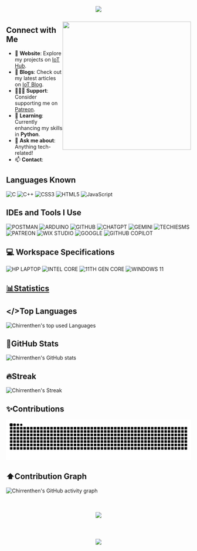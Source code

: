 <h1 align="center">
                 <img src="https://readme-typing-svg.herokuapp.com?font=Bebas+Neue&size=30&duration=3000&pause=1000&color=0096FFDC&width=430&lines=Hi+There+%F0%9F%91%8B%F0%9F%8F%BB;I'm+Chirrenthen+!" />
</h1>
<img align="right" width="350" height="350" src="https://media2.giphy.com/media/v1.Y2lkPTc5MGI3NjExMnR3ZXp0M25sdG1xa3U3ODkzNWFkeDRveTRnOTRha2FrbnA3Zzl0cSZlcD12MV9pbnRlcm5hbF9naWZfYnlfaWQmY3Q9cw/fYwNePiilaTQYevESX/giphy.webp">

## Connect with Me

- 🔭 **Website**: Explore my projects on [IoT Hub](https://chirrenthen13.wixsite.com/iothub).  
- 📝 **Blogs**: Check out my latest articles on [IoT Blog](https://chirrenthen13.wixsite.com/iothub/blog).  
- 🧑🏻‍💻 **Support**: Consider supporting me on [Patreon](https://www.patreon.com/Chirrenthen).  
- 🌱 **Learning**: Currently enhancing my skills in **Python**.  
- 💬 **Ask me about**: Anything tech-related!  
- 📫 **Contact**:
  

## Languages Known
![C](https://img.shields.io/badge/c-87CEEB.svg?style=for-the-badge&logo=c&logoColor=white) ![C++](https://img.shields.io/badge/c++-87CEEB.svg?style=for-the-badge&logo=c%2B%2B&logoColor=white) ![CSS3](https://img.shields.io/badge/css3-%231572B6.svg?style=for-the-badge&logo=css3&logoColor=white) ![HTML5](https://img.shields.io/badge/html5-%23E34F26.svg?style=for-the-badge&logo=html5&logoColor=white) ![JavaScript](https://img.shields.io/badge/javascript-%23323330.svg?style=for-the-badge&logo=javascript&logoColor=%23F7DF1E)

## IDEs and Tools I Use
![POSTMAN](https://img.shields.io/badge/Postman-FF6C37?style=for-the-badge&logo=postman&logoColor=white) ![ARDUINO](https://img.shields.io/badge/-Arduino-00979D?style=for-the-badge&logo=Arduino&logoColor=white) ![GITHUB](https://img.shields.io/badge/github-%23121011.svg?style=for-the-badge&logo=github&logoColor=white) ![CHATGPT](https://img.shields.io/badge/Chatgpt-9FE2BF?style=for-the-badge&logo=openai&logoColor=white) ![GEMINI](https://img.shields.io/badge/Gemini-ADD8E6?style=for-the-badge&logo=googlegemini&logoColor=white) ![TECHIESMS](https://img.shields.io/badge/Techiesms-87CEEB?style=for-the-badge&logo=data:image/png;base64,iVBORw0KGgoAAAANSUhEUgAAABwAAAAcCAMAAABF0y+mAAAATlBMVEVHcExHwfFGwfBHwfBGwfFJwvFGwfFHwfFGwfBGwfFGwfFGwfBGwfFGwfBGwfA2vvDj9f3I6vqM1fVGwfD///9GwfC65flVxfJhyfJlyvJ+lgCRAAAAFnRSTlMAPadLlgq3Hnzbb/9UxvX/////Yf/OoY9A7wAAALBJREFUeAHN0FkOwyAQA9CwlSSGTHba+1+0hCoMWfpb1X/oCXnk6l8ipPiOSqvD2zw4srKl1E2LIq6pTUaProUyjB18RqsjNh5EO2pbdtYAqB/GhNPxHJtwngdKaA2bW9B+cA0BgINXGSU2pH6OWWlDyGISfUQtqvNBiJ3PcDlI6L2TAP7JnQn714hTp/I7RqZ8La+74RBxjDiZaycoBKLbTs5tZ4GLK7cVJVre9ud5A5Q1DuFS5b60AAAAAElFTkSuQmCC&logoColor=white) ![PATREON](https://img.shields.io/badge/Patreon-000000?style=for-the-badge&logo=patreon&logoColor=white) ![WIX STUDIO](https://img.shields.io/badge/Wix%20Studio-4682B4?style=for-the-badge&logo=wix&logoColor=white) ![GOOGLE](https://img.shields.io/badge/Google-40E0D0?style=for-the-badge&logo=google&logoColor=white) 
![GITHUB COPILOT](https://img.shields.io/badge/GitHub%20Copilot-000000?style=for-the-badge&logo=githubcopilot&logoColor=white) 

## 💻 Workspace Specifications
![HP LAPTOP](https://img.shields.io/badge/HP%20Laptop%2014s-0096FF?style=for-the-badge&logo=hp&logoColor=white) ![INTEL CORE](https://img.shields.io/badge/INTEL-CORE%20i5-89CFF0?style=for-the-badge&logo=intel&logoColor=white) ![11TH GEN CORE](https://img.shields.io/badge/11th%20Gen%20CORE-CCCCFF?style=for-the-badge&logo=intel&logoColor=white) ![WINDOWS 11](https://img.shields.io/badge/Windows%2011-6F8FAF?style=for-the-badge&logo=&logoColor=white)

## <u>📊Statistics </u>

## </>Top Languages
![Chirrenthen's top used Languages](https://github-readme-stats.vercel.app/api/top-langs/?username=chirrenthen&layout=compact)

## 📶GitHub Stats
![Chirrenthen's GitHub stats](https://github-readme-stats.vercel.app/api?username=Chirrenthen&show_icons=true&include_all_commits=true&theme=gradient&hide_border=false)

## 🔥Streak
![Chirrenthen's Streak](https://github-readme-streak-stats.herokuapp.com/?user=chirrenthen&theme=light&hide_border=false)

## ✨Contributions
![Chirrenthen's Contributions](https://github.com/Chirrenthen/Chirrenthen/blob/output/github-contribution-grid-snake.svg)

## ⬆️Contribution Graph
![Chirrenthen's GitHub activity graph](https://github-readme-activity-graph.vercel.app/graph?username=Chirrenthen&bg_color=ffffff&color=000407&line=4246ff&point=42fffb&area=true&hide_border=true)

<h1 align="center">
    <img src="https://readme-typing-svg.herokuapp.com?font=Bebas+Neue&size=30&duration=3000&pause=1000&color=0096FFDC&width=435&lines=Thanks+for+visiting!+%F0%9F%91%8B%F0%9F%8F%BB;%F0%9F%A4%A9Make+sure+to+leave+a+star+%E2%9C%A8" />
</h1>
<h1 align="center">
    <img src="https://visitcount.itsvg.in/api?id=Chirrenthen&label=Profile%20Views&color=12&icon=8&pretty=true" />
</h1>

